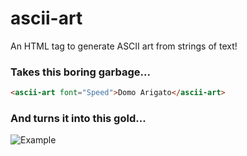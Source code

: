 # ascii-art

An HTML tag to generate ASCII art from strings of text!

### Takes this boring garbage...

```html
<ascii-art font="Speed">Domo Arigato</ascii-art>
```

### And turns it into this gold...

![Example](http://f.cl.ly/items/0f2j1l170Q1U2g1C400k/mc-ascii-art.png)


